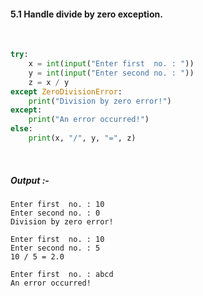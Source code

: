 #### 5.1 Handle divide by zero exception.

<br>

```py
try:
    x = int(input("Enter first  no. : "))
    y = int(input("Enter second no. : "))
    z = x / y
except ZeroDivisionError:
    print("Division by zero error!")
except:
    print("An error occurred!")
else:
    print(x, "/", y, "=", z)
```

<br>

##### *Output* :-

```
Enter first  no. : 10
Enter second no. : 0
Division by zero error!
```


```
Enter first  no. : 10
Enter second no. : 5
10 / 5 = 2.0
```

```
Enter first  no. : abcd
An error occurred!
```
